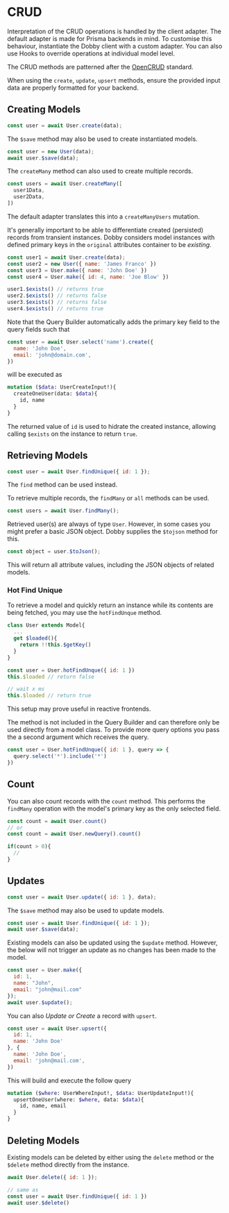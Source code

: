 # CRUD

Interpretation of the CRUD operations is handled by the client adapter. The default adapter is made for Prisma backends in mind. To customise this behaviour, instantiate the Dobby client with a custom adapter. You can also use Hooks to override operations at individual model level.

The CRUD methods are patterned after the [OpenCRUD](https://www.opencrud.org/) standard.

When using the `create`, `update`, `upsert` methods, ensure the provided input data are properly formatted for your backend.


## Creating Models

```javascript
const user = await User.create(data);
```
The `$save` method may also be used to create instantiated models.

```javascript
const user = new User(data);
await user.$save(data);
```
The `createMany` method can also used to create multiple records.

```javascript
const users = await User.createMany([
  user1Data,
  user2Data,
])
```

The default adapter translates this into a `createManyUsers` mutation.

It's generally important to be able to differentiate created (persisted) records from transient instances. Dobby considers model instances with defined primary keys in the `original` attributes container to be *existing*.

```javascript
const user1 = await User.create(data);
const user2 = new User({ name: 'James Franco' })
const user3 = User.make({ name: 'John Doe' })
const user4 = User.make({ id: 4, name: 'Joe Blow' })

user1.$exists() // returns true
user2.$exists() // returns false
user3.$exists() // returns false
user4.$exists() // returns true
```

Note that the Query Builder automatically adds the primary key field to the query fields such that

```javascript
const user = await User.select('name').create({
  name: 'John Doe',
  email: 'john@domain.com',
})
```

will be executed as

```graphql
mutation ($data: UserCreateInput!){
  createOneUser(data: $data){
    id, name
  }
}
```

The returned value of `id` is used to hidrate the created instance, allowing calling `$exists` on the instance to return `true`.


## Retrieving Models

```javascript
const user = await User.findUnique({ id: 1 });
```

The `find` method can be used instead.

To retrieve multiple records, the `findMany` or `all` methods can be used.

```javascript
const users = await User.findMany();
```

Retrieved user(s) are always of type `User`. However, in some cases you might prefer a basic JSON object. Dobby supplies the `$tojson` method for this.

```javascript
const object = user.$toJson();
```

This will return all attribute values, including the JSON objects of related models.



### Hot Find Unique

To retrieve a model and quickly return an instance while its contents are being fetched, you may use the `hotFindUnque` method.

```javascript
class User extends Model{
  ...
  get $loaded(){
    return !!this.$getKey()
  }
}
```

```javascript
const user = User.hotFindUnque({ id: 1 })
this.$loaded // return false

// wait x ms
this.$loaded // return true
```

This setup may prove useful in reactive frontends.

The method is not included in the Query Builder and can therefore only be used directly from a model class. To provide more query options you pass the a second argument which receives the query.

```javascript
const user = User.hotFindUnque({ id: 1 }, query => {
  query.select('*').include('*')
})
```




## Count

You can also count records with the `count` method. This performs the `findMany` operation with the model's primary key as the only selected field.

```javascript
const count = await User.count()
// or
const count = await User.newQuery().count()

if(count > 0){
  //
}
```


## Updates

```javascript
const user = await User.update({ id: 1 }, data);
```

The `$save` method may also be used to update models.

```javascript
const user = await User.findUnique({ id: 1 });
await user.$save(data);
```

Existing models can also be updated using the `$update` method. However, the below will not trigger an update as no changes has been made to the model.

```javascript
const user = User.make({
  id: 1,
  name: "John",
  email: "john@mail.com"
});
await user.$update();
```
You can also *Update or Create* a record with `upsert`.

```javascript
const user = await User.upsert({
  id: 1,
  name: 'John Doe'
}, {
  name: 'John Doe',
  email: 'john@mail.com',
})
```

This will build and execute the follow query

```graphql
mutation ($where: UserWhereInput!, $data: UserUpdateInput!){
  upsertOneUser(where: $where, data: $data){
    id, name, email
  }
}
```


## Deleting Models

Existing models can be deleted by either using the `delete` method or the `$delete` method directly from the instance.

```javascript
await User.delete({ id: 1 });

// same as
const user = await User.findUnique({ id: 1 })
await user.$delete()
```
